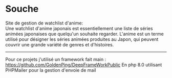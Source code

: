 # Souche
Site de gestion de watchlist d'anime:   
Une watchlist d'anime japonais est essentiellement une liste de séries animées japonaises que quelqu'un souhaite regarder. L'anime est un terme utilisé pour désigner les séries animées produites au Japon, qui peuvent couvrir une grande variété de genres et d'histoires.  

___
Pour ce projets j'utilisé un framework fait main : https://github.com/GoldenPing/DeepFrameWorkPublic
En php 8.0 
utilisant PHPMailer pour la gestion d'envoie de mail
